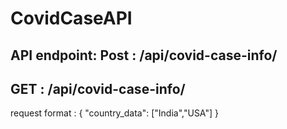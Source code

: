 # CovidCaseAPI

API endpoint: 
  Post : /api/covid-case-info/
  --------------------------------------------------------------------
  GET : /api/covid-case-info/
  --------------------------------------------------------------------
   request format : {
        "country_data": ["India","USA"]
      }
